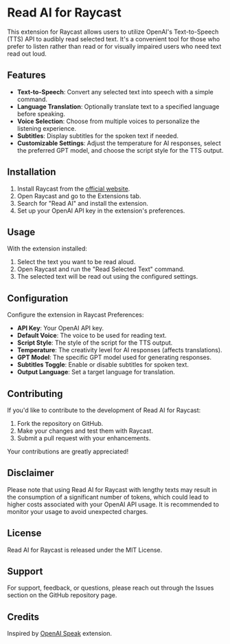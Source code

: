 # Read AI for Raycast

This extension for Raycast allows users to utilize OpenAI's Text-to-Speech (TTS) API to audibly read selected text. It's a convenient tool for those who prefer to listen rather than read or for visually impaired users who need text read out loud.

## Features

- **Text-to-Speech**: Convert any selected text into speech with a simple command.
- **Language Translation**: Optionally translate text to a specified language before speaking.
- **Voice Selection**: Choose from multiple voices to personalize the listening experience.
- **Subtitles**: Display subtitles for the spoken text if needed.
- **Customizable Settings**: Adjust the temperature for AI responses, select the preferred GPT model, and choose the script style for the TTS output.

## Installation

1. Install Raycast from the [official website](https://raycast.com/).
2. Open Raycast and go to the Extensions tab.
3. Search for "Read AI" and install the extension.
4. Set up your OpenAI API key in the extension's preferences.

## Usage

With the extension installed:

1. Select the text you want to be read aloud.
2. Open Raycast and run the "Read Selected Text" command.
3. The selected text will be read out using the configured settings.

## Configuration

Configure the extension in Raycast Preferences:

- **API Key**: Your OpenAI API key.
- **Default Voice**: The voice to be used for reading text.
- **Script Style**: The style of the script for the TTS output.
- **Temperature**: The creativity level for AI responses (affects translations).
- **GPT Model**: The specific GPT model used for generating responses.
- **Subtitles Toggle**: Enable or disable subtitles for spoken text.
- **Output Language**: Set a target language for translation.

## Contributing

If you'd like to contribute to the development of Read AI for Raycast:

1. Fork the repository on GitHub.
2. Make your changes and test them with Raycast.
3. Submit a pull request with your enhancements.

Your contributions are greatly appreciated!

## Disclaimer

Please note that using Read AI for Raycast with lengthy texts may result in the consumption of a significant number of tokens, which could lead to higher costs associated with your OpenAI API usage. It is recommended to monitor your usage to avoid unexpected charges.

## License

Read AI for Raycast is released under the MIT License.

## Support

For support, feedback, or questions, please reach out through the Issues section on the GitHub repository page.

## Credits

Inspired by [OpenAI Speak](https://www.raycast.com/jian_chao_man/openai-speak) extension.
